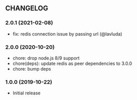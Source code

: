 ## CHANGELOG

<a name="2.0.1"></a>
### 2.0.1 (2021-02-08)

* fix: redis connection issue by passing url (@lavluda)


<a name="2.0.0"></a>
### 2.0.0 (2020-10-20)

* chore: drop node.js 8/9 support
* chore(deps): update redis as peer dependencies to 3.0.0
* chore: bump deps


<a name="1.0.0"></a>
### 1.0.0 (2019-10-22)

* Initial release
